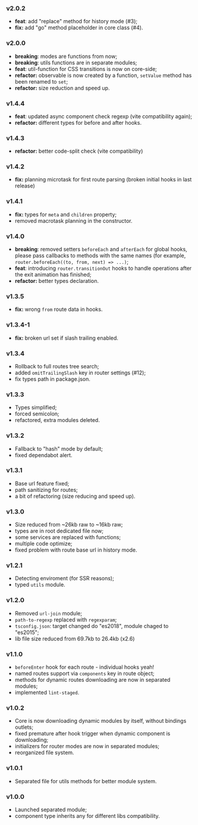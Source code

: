 ### v2.0.2
* **feat**: add "replace" method for history mode (#3);
* **fix:** add "go" method placeholder in core class (#4).

### v2.0.0
* **breaking**: modes are functions from now;
* **breaking**: utils functions are in separate modules;
* **feat**: util-function for CSS transitions is now on core-side;
* **refactor:** observable is now created by a function, `setValue` 
  method has been renamed to `set`;
* **refactor:** size reduction and speed up.

### v1.4.4
* **feat**: updated async component check regexp
  (vite compatibility again);
* **refactor:** different types for before and after hooks.

### v1.4.3
* **refactor:** better code-split check (vite compatibility)

### v1.4.2
* **fix:** planning microtask for first route 
parsing (broken initial hooks in last release)

### v1.4.1
* **fix:** types for `meta` and `children` property;
* removed macrotask planning in the constructor.

### v1.4.0
* **breaking**: removed setters `beforeEach` and 
  `afterEach` for global hooks, please pass 
  callbacks to methods with the same names 
  (for example, `router.beforeEach((to, from, next) => ...)`;
* **feat**: introducing `router.transitionOut` hooks 
  to handle operations after the exit animation 
  has finished;
* **refactor:** better types declaration.

### v1.3.5
* **fix:** wrong `from` route data in hooks.

### v1.3.4-1
* **fix:** broken url set if slash trailing enabled.

### v1.3.4
* Rollback to full routes tree search;
* added `omitTrailingSlash` key in router settings (#12);
* fix types path in package.json.

### v1.3.3
* Types simplified;
* forced semicolon;
* refactored, extra modules deleted.

### v1.3.2
* Fallback to "hash" mode by default;
* fixed dependabot alert.

### v1.3.1
* Base url feature fixed;
* path sanitizing for routes;
* a bit of refactoring (size reducing and speed up).

### v1.3.0
* Size reduced from ~26kb raw to ~16kb raw;
* types are in root dedicated file now;
* some services are replaced with functions;
* multiple code optimize; 
* fixed problem with route base url in history mode.

### v1.2.1
* Detecting enviroment (for SSR reasons);
* typed `utils` module.

### v1.2.0
* Removed `url-join` module;
* `path-to-regexp` replaced with `regexparam`;
* `tsconfig.json`: target changed do "es2018", module chaged to "es2015";
* lib file size reduced from 69.7kb to 26.4kb (x2.6)

### v1.1.0
* `beforeEnter` hook for each route - individual hooks yeah!
* named routes support via `components` key in route object;
* methods for dynamic routes downloading are now in separated modules;
* implemented `lint-staged`.

### v1.0.2
* Core is now downloading dynamic modules by itself, without bindings outlets;
* fixed premature after hook trigger when dynamic component is downloading;
* initializers for router modes are now in separated modules;
* reorganized file system.

### v1.0.1
* Separated file for utils methods for better module system.

### v1.0.0
* Launched separated module;
* component type inherits any for different libs compatibility.
